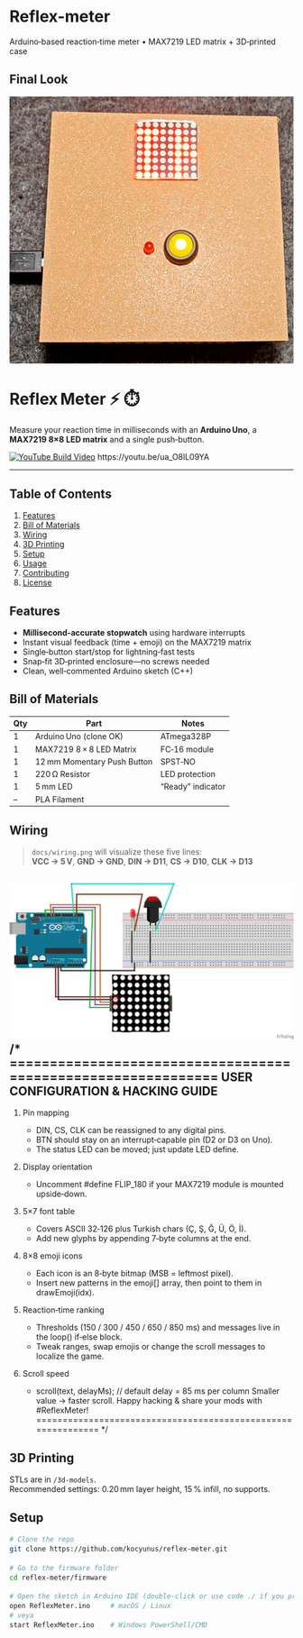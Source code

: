 # Reflex-meter
Arduino‑based reaction‑time meter • MAX7219 LED matrix + 3D‑printed case
## Final Look
![Finished unit](docs/finished-unit.jpg)

# Reflex Meter ⚡ ⏱️  
Measure your reaction time in milliseconds with an **Arduino Uno**, a **MAX7219 8×8 LED matrix** and a single push‑button.

[![YouTube Build Video](https://img.shields.io/badge/YouTube-Build_Video-red?logo=youtube)]([https://youtu.be/XXXXXXXX](https://youtu.be/ua_O8lL09YA))
https://youtu.be/ua_O8lL09YA

---

## Table of Contents
1. [Features](#features)  
2. [Bill of Materials](#bill-of-materials)  
3. [Wiring](#wiring)  
4. [3D Printing](#3d-printing)  
5. [Setup](#setup)  
6. [Usage](#usage)  
7. [Contributing](#contributing)  
8. [License](#license)

## Features
- **Millisecond‑accurate stopwatch** using hardware interrupts  
- Instant visual feedback (time + emoji) on the MAX7219 matrix  
- Single‑button start/stop for lightning‑fast tests  
- Snap‑fit 3D‑printed enclosure—no screws needed  
- Clean, well‑commented Arduino sketch (C++)

## Bill of Materials

| Qty | Part | Notes |
|-----|------|-------|
| 1 | Arduino Uno (clone OK) | ATmega328P |
| 1 | MAX7219 8 × 8 LED Matrix | FC‑16 module |
| 1 | 12 mm Momentary Push Button | SPST‑NO |
| 1 | 220 Ω Resistor | LED protection |
| 1 | 5 mm LED | “Ready” indicator |
| – | PLA Filament 

## Wiring
> `docs/wiring.png` will visualize these five lines:  
> **VCC → 5 V**, **GND → GND**, **DIN → D11**, **CS → D10**, **CLK → D13**

![Wiring diagram](docs/wiring.png)
/* =============================================================
   USER CONFIGURATION & HACKING GUIDE
   -------------------------------------------------------------
   1) Pin mapping
      - DIN, CS, CLK can be reassigned to any digital pins.
      - BTN should stay on an interrupt‑capable pin (D2 or D3 on Uno).
      - The status LED can be moved; just update LED define.

   2) Display orientation
      - Uncomment  #define FLIP_180  if your MAX7219 module is
        mounted upside‑down.

   3) 5×7 font table
      - Covers ASCII 32‑126 plus Turkish chars (Ç, Ş, Ğ, Ü, Ö, İ).
      - Add new glyphs by appending 7‑byte columns at the end.

   4) 8×8 emoji icons
      - Each icon is an 8‑byte bitmap (MSB = leftmost pixel).
      - Insert new patterns in the  emoji[]  array, then point to
        them in  drawEmoji(idx).

   5) Reaction‑time ranking
      - Thresholds (150 / 300 / 450 / 650 / 850 ms) and messages
        live in the  loop()  if‑else block.
      - Tweak ranges, swap emojis or change the scroll messages
        to localize the game.

   6) Scroll speed
      -  scroll(text, delayMs);  // default delay = 85 ms per column
        Smaller value  →  faster scroll.
   Happy hacking & share your mods with #ReflexMeter!
   ============================================================= */

## 3D Printing
STLs are in `/3d-models`.  
Recommended settings: 0.20 mm layer height, 15 % infill, no supports.

## Setup
```bash
# Clone the repo
git clone https://github.com/kocyunus/reflex-meter.git

# Go to the firmware folder
cd reflex-meter/firmware

# Open the sketch in Arduino IDE (double‑click or use code ./ if you prefer VS Code)
open ReflexMeter.ino     # macOS / Linux
# veya
start ReflexMeter.ino    # Windows PowerShell/CMD

